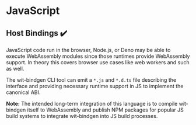 # JavaScript

## Host Bindings ✔️
JavaScript code run in the browser, Node.js, or Deno may be able to execute WebAssembly modules since those runtimes provide WebAssembly support. In theory this covers browser use cases like web workers and such as well.

The wit-bindgen CLI tool can emit a `*.js` and `*.d.ts` file describing the interface and providing necessary runtime support in JS to implement the canonical ABI.

**Note:** The intended long-term integration of this language is to compile wit-bindgen itself to WebAssembly and publish NPM packages for popular JS build systems to integrate wit-bindgen into JS build processes.